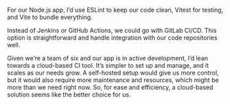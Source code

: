 For our Node.js app, I’d use ESLint to keep our code clean, Vitest for testing, and Vite to bundle everything.

Instead of Jenkins or GitHub Actions, we could go with GitLab CI/CD. This option is straightforward and handle integration with our code repositories well.

Given we’re a team of six and our app is in active development, I’d lean towards a cloud-based CI tool. It’s simpler to set up and manage, and it scales as our needs grow. A self-hosted setup would give us more control, but it would also require more maintenance and resources, which might be more than we need right now. So, for ease and efficiency, a cloud-based solution seems like the better choice for us.
